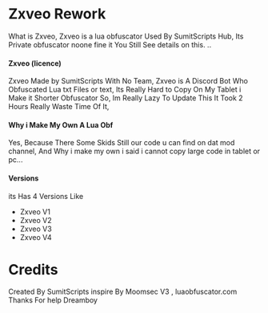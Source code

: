# Zxveo Rework
What is Zxveo, Zxveo is a lua obfuscator Used By SumitScripts Hub, Its Private obfuscator noone fine it You Still See details on this. ..

#### Zxveo (licence)
Zxveo Made by SumitScripts With No Team, Zxveo is A Discord Bot Who Obfuscated Lua txt Files or text, Its Really Hard to Copy On My Tablet i Make it Shorter Obfuscator So, Im Really Lazy To Update This It Took 2 Hours Really Waste Time Of It,

#### Why i Make My Own A Lua Obf
Yes, Because There Some Skids Still our code u can find on dat mod channel, And Why i make my own i said i cannot copy large code in tablet or pc...

#### Versions
its Has 4 Versions Like
- Zxveo V1
- Zxveo V2
- Zxveo V3
- Zxveo V4
# Credits
Created By SumitScripts 
inspire By Moomsec V3 , luaobfuscator.com
Thanks For help Dreamboy


